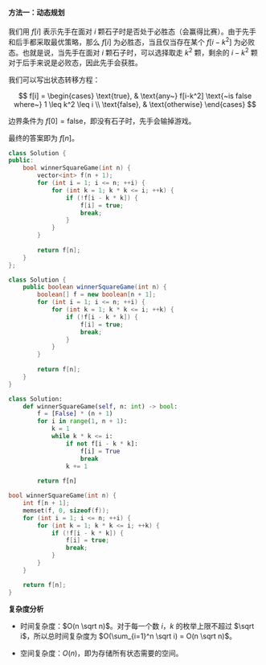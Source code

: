 #### 方法一：动态规划

我们用 $f[i]$ 表示先手在面对 $i$ 颗石子时是否处于必胜态（会赢得比赛）。由于先手和后手都采取最优策略，那么 $f[i]$ 为必胜态，当且仅当存在某个 $f[i - k^2]$ 为必败态。也就是说，当先手在面对 $i$ 颗石子时，可以选择取走 $k^2$ 颗，剩余的 $i-k^2$ 颗对于后手来说是必败态，因此先手会获胜。

我们可以写出状态转移方程：

$$
f[i] = \begin{cases}
\text{true}, & \text{any~} f[i-k^2] \text{~is false where~} 1 \leq k^2 \leq i \\
\text{false}, & \text{otherwise}
\end{cases}
$$

边界条件为 $f[0]=\text{false}$，即没有石子时，先手会输掉游戏。

最终的答案即为 $f[n]$。

```C++ [sol1-C++]
class Solution {
public:
    bool winnerSquareGame(int n) {
        vector<int> f(n + 1);
        for (int i = 1; i <= n; ++i) {
            for (int k = 1; k * k <= i; ++k) {
                if (!f[i - k * k]) {
                    f[i] = true;
                    break;
                }
            }
        }
        
        return f[n];
    }
};
```

```Java [sol1-Java]
class Solution {
    public boolean winnerSquareGame(int n) {
        boolean[] f = new boolean[n + 1];
        for (int i = 1; i <= n; ++i) {
            for (int k = 1; k * k <= i; ++k) {
                if (!f[i - k * k]) {
                    f[i] = true;
                    break;
                }
            }
        }
        
        return f[n];
    }
}
```

```Python [sol1-Python3]
class Solution:
    def winnerSquareGame(self, n: int) -> bool:
        f = [False] * (n + 1)
        for i in range(1, n + 1):
            k = 1
            while k * k <= i:
                if not f[i - k * k]:
                    f[i] = True
                    break
                k += 1
        
        return f[n]
```

```C [sol1-C]
bool winnerSquareGame(int n) {
    int f[n + 1];
    memset(f, 0, sizeof(f));
    for (int i = 1; i <= n; ++i) {
        for (int k = 1; k * k <= i; ++k) {
            if (!f[i - k * k]) {
                f[i] = true;
                break;
            }
        }
    }

    return f[n];
}
```

**复杂度分析**

- 时间复杂度：$O(n \sqrt n)$。对于每一个数 $i$，$k$ 的枚举上限不超过 $\sqrt i$，所以总时间复杂度为 $O(\sum_{i=1}^n \sqrt i) = O(n \sqrt n)$。

- 空间复杂度：$O(n)$，即为存储所有状态需要的空间。
